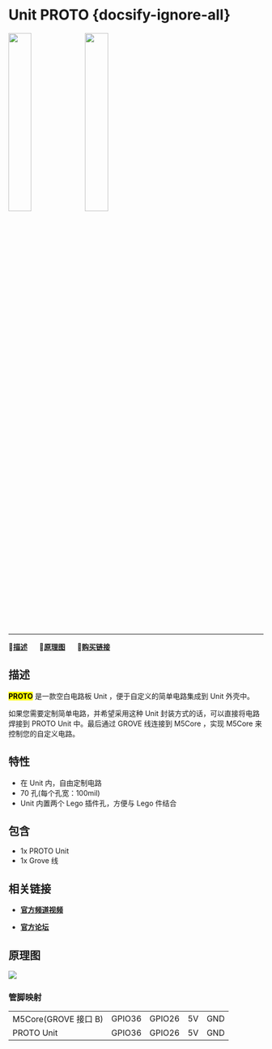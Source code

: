 # Unit PROTO {docsify-ignore-all}

<img src="assets/img/product_pics/unit/M5GO_Unit_proto.png" width="30%" height="30%"><img src="assets/img/product_pics/unit/unit_proto_grove_b.png" width="30%" height="30%">

***

:memo:**[描述](#描述)**&nbsp;&nbsp;&nbsp;&nbsp;&nbsp;&nbsp;:electric_plug:**[原理图](#原理图)**&nbsp;&nbsp;&nbsp;&nbsp;&nbsp;&nbsp;🛒**[购买链接](https://item.taobao.com/item.htm?spm=a1z10.3-c.w4002-1172588106.61.3a93425e5PQbBs&id=577364213337)**

## 描述

**<mark>PROTO</mark>** 是一款空白电路板 Unit ，便于自定义的简单电路集成到 Unit 外壳中。

如果您需要定制简单电路，并希望采用这种 Unit 封装方式的话，可以直接将电路焊接到 PROTO Unit 中。最后通过 GROVE 线连接到 M5Core ，实现 M5Core 来控制您的自定义电路。

## 特性

- 在 Unit 内，自由定制电路
- 70 孔(每个孔宽：100mil)
- Unit 内置两个 Lego 插件孔，方便与 Lego 件结合

## 包含

- 1x PROTO Unit
- 1x Grove 线

## 相关链接

- **[官方频道视频](https://i.youku.com/i/UNjE1ODA2MzE0OA==?spm=a2hzp.8253869.0.0)**

- **[官方论坛](http://forum.m5stack.com/)**

## 原理图

<img src="assets/img/product_pics/unit/proto_sch.JPG">

### 管脚映射

<table>
 <tr><td>M5Core(GROVE 接口 B)</td><td>GPIO36</td><td>GPIO26</td><td>5V</td><td>GND</td></tr>
 <tr><td>PROTO Unit</td><td>GPIO36</td><td>GPIO26</td><td>5V</td><td>GND</td></tr>
</table>